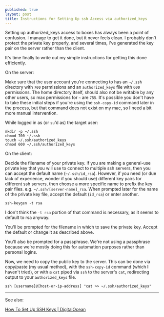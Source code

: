```yaml
---
published: true
layout: post
title: Instructions for Setting Up ssh Access via authorized_keys
---
```


Setting up authorized_keys access to boxes has always been a point of confusion. I manage to get it done, but it never feels clean. I probably don't protect the private key properly, and several times, I've generated the key pair on the server rather than the client.

It's time finally to write out my simple instructions for getting this done efficiently.

On the server:

Make sure that the user account you're connecting to has an `~/.ssh` directory with `700` permissions and an `authorized_keys` file with `600` permissions. The home directory itself, should also not be writable by any other users, so max permissions for `~` are `755`. It's possible you don't have to take these initial steps if you're using the `ssh-copy-id` command later in the process, but that command does not exist on my mac, so I need a bit more manual intervention.

While logged in as (or `su`'d as) the target user:

```
mkdir -p ~/.ssh
chmod 700 ~/.ssh
touch ~/.ssh/authorized_keys
chmod 600 ~/.ssh/authorized_keys
```

On the client:

Decide the filename of your private key. If you are making a general-use private key that you will use to connect to multiple ssh servers, then you can accept the default name (`~/.ssh/id_rsa`). However, if you need (or due lack of experience, wonder if you should use) different key pairs for different ssh servers, then choose a more specific name to prefix the key pair files. e.g. `~/.ssh/[server-name]_rsa`. When prompted later for the name of the private key file, accept the default (`id_rsa`) or enter another.

```
ssh-keygen -t rsa
```

I don't think the `-t rsa` portion of that command is necessary, as it seems to default to rsa anyway.

You'll be prompted for the filename in which to save the private key. Accept the default or change it as described above.

You'll also be prompted for a passphrase. We're not using a passphrase because we're mostly doing this for automation purposes rather than personal logins.

Now, we need to copy the public key to the server. This can be done via copy/paste (my usual method), with the `ssh-copy-id` command (which I haven't tried), or with a `cat` piped via `ssh` to the server's `cat`, redirecting output to your `authorized_keys` file.

```
ssh [username]@[host-or-ip-address] "cat >> ~/.ssh/authorized_keys"
```
---

See also:

[How To Set Up SSH Keys | DigitalOcean](https://www.digitalocean.com/community/tutorials/how-to-set-up-ssh-keys--2)
